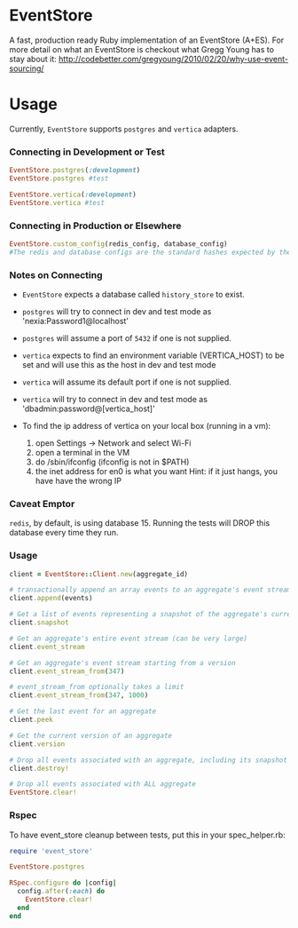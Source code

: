 # EventStore

A fast, production ready Ruby implementation of an EventStore (A+ES).
For more detail on what an EventStore is checkout what Gregg Young has to stay about it:
http://codebetter.com/gregyoung/2010/02/20/why-use-event-sourcing/

# Usage

Currently, `EventStore` supports `postgres` and `vertica` adapters.

### Connecting in Development or Test
```ruby
EventStore.postgres(:development)
EventStore.postgres #test

EventStore.vertica(:development)
EventStore.vertica #test
```

### Connecting in Production or Elsewhere
```ruby
EventStore.custom_config(redis_config, database_config)
#The redis and database configs are the standard hashes expected by the Redis.new and Sequel.connect -- we just pass them directly in
```

### Notes on Connecting

- `EventStore` expects a database called `history_store` to exist.
- `postgres` will try to connect in dev and test mode as 'nexia:Password1@localhost'
- `postgres` will assume a port of `5432` if one is not supplied.

- `vertica` expects to find an environment variable (VERTICA_HOST) to be set and will use this as the host in dev and test mode
- `vertica` will assume its default port if one is not supplied.
- `vertica` will try to connect in dev and test mode as 'dbadmin:password@[vertica_host]'
- To find the ip address of vertica on your local box (running in a vm):
  1. open Settings -> Network and select Wi-Fi
  2. open a terminal in the VM
  3. do /sbin/ifconfig (ifconfig is not in $PATH)
  4. the inet address for en0 is what you want
  Hint: if it just hangs, you have have the wrong IP


### Caveat Emptor  
`redis`, by default, is using database 15. Running the tests will DROP this database every time they run. 

### Usage

```ruby
client = EventStore::Client.new(aggregate_id)

# transactionally append an array events to an aggregate's event stream
client.append(events)

# Get a list of events representing a snapshot of the aggregate's current state (fast)
client.snapshot

# Get an aggregate's entire event stream (can be very large)
client.event_stream

# Get an aggregate's event stream starting from a version
client.event_stream_from(347)

# event_stream_from optionally takes a limit
client.event_stream_from(347, 1000)

# Get the last event for an aggregate
client.peek

# Get the current version of an aggregate
client.version

# Drop all events associated with an aggregate, including its snapshot
client.destroy!

# Drop all events associated with ALL aggregate
EventStore.clear!
```

### Rspec
To have event_store cleanup between tests, put this in your spec_helper.rb:
```ruby
require 'event_store'

EventStore.postgres

RSpec.configure do |config|
  config.after(:each) do
    EventStore.clear!
  end
end
```
